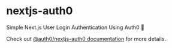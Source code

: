 # nextjs-auth0

Simple Next.js User Login Authentication Using Auth0 🤩

Check out [@auth0/nextjs-auth0 documentation](https://github.com/auth0/nextjs-auth0) for more details.
